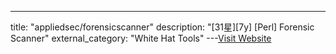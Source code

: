 ---
title: "appliedsec/forensicscanner"
description: "[31星][7y] [Perl]  Forensic Scanner"
external_category: "White Hat Tools"
---[Visit Website](https://github.com/appliedsec/forensicscanner)

